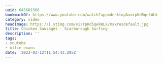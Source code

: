 ```yaml
---
uuid: 645601566
bookmarkOf: https://www.youtube.com/watch?app=desktop&v=rpKd5qekWLk
category: video
headImage: https://i.ytimg.com/vi/rpKd5qekWLk/maxresdefault.jpg
title: Chicken Sausages - Scarborough Surfing
description: ''
tags:
- youtube
- ollie evans
date: '2023-03-12T11:54:43.295Z'
---
```



